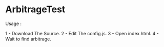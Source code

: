 # ArbitrageTest

Usage :

1 - Download The Source.
2 - Edit The config.js.
3 - Open index.html.
4 - Wait to find arbitrage.
